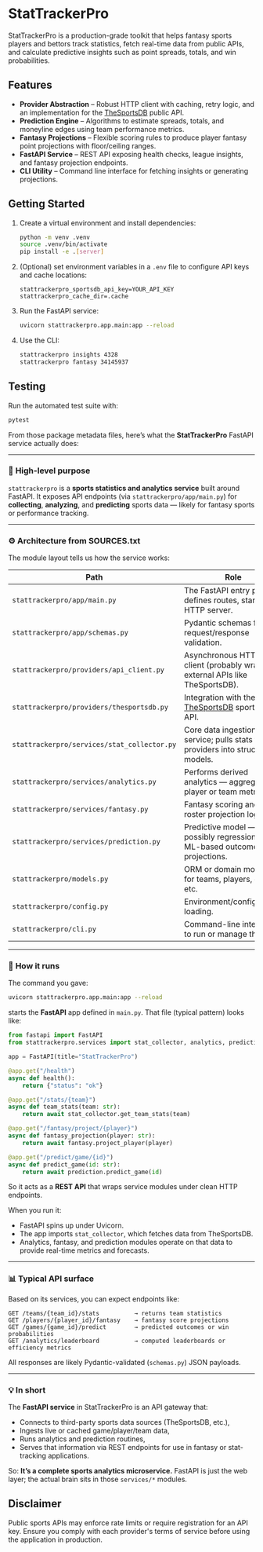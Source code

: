 # StatTrackerPro

StatTrackerPro is a production-grade toolkit that helps fantasy sports players
and bettors track statistics, fetch real-time data from public APIs, and
calculate predictive insights such as point spreads, totals, and win
probabilities.

## Features

- **Provider Abstraction** – Robust HTTP client with caching, retry logic, and
  an implementation for the [TheSportsDB](https://www.thesportsdb.com/) public
  API.
- **Prediction Engine** – Algorithms to estimate spreads, totals, and moneyline
  edges using team performance metrics.
- **Fantasy Projections** – Flexible scoring rules to produce player fantasy
  point projections with floor/ceiling ranges.
- **FastAPI Service** – REST API exposing health checks, league insights, and
  fantasy projection endpoints.
- **CLI Utility** – Command line interface for fetching insights or generating
  projections.

## Getting Started

1. Create a virtual environment and install dependencies:

   ```bash
   python -m venv .venv
   source .venv/bin/activate
   pip install -e .[server]
   ```

2. (Optional) set environment variables in a `.env` file to configure API keys
   and cache locations:

   ```env
   stattrackerpro_sportsdb_api_key=YOUR_API_KEY
   stattrackerpro_cache_dir=.cache
   ```

3. Run the FastAPI service:

   ```bash
   uvicorn stattrackerpro.app.main:app --reload
   ```

4. Use the CLI:

   ```bash
   stattrackerpro insights 4328
   stattrackerpro fantasy 34145937
   ```

## Testing

Run the automated test suite with:

```bash
pytest
```

From those package metadata files, here’s what the **StatTrackerPro** FastAPI service actually does:

---

### 🧠 **High-level purpose**

`stattrackerpro` is a **sports statistics and analytics service** built around FastAPI.
It exposes API endpoints (via `stattrackerpro/app/main.py`) for **collecting**, **analyzing**, and **predicting** sports data — likely for fantasy sports or performance tracking.

---

### ⚙️ **Architecture from SOURCES.txt**

The module layout tells us how the service works:

| Path                                        | Role                                                                               |
| ------------------------------------------- | ---------------------------------------------------------------------------------- |
| `stattrackerpro/app/main.py`                | The FastAPI entry point — defines routes, starts the HTTP server.                  |
| `stattrackerpro/app/schemas.py`             | Pydantic schemas for request/response validation.                                  |
| `stattrackerpro/providers/api_client.py`    | Asynchronous HTTP client (probably wraps external APIs like TheSportsDB).          |
| `stattrackerpro/providers/thesportsdb.py`   | Integration with the [TheSportsDB](https://www.thesportsdb.com/) sports stats API. |
| `stattrackerpro/services/stat_collector.py` | Core data ingestion service; pulls stats from providers into structured models.    |
| `stattrackerpro/services/analytics.py`      | Performs derived analytics — aggregates player or team metrics.                    |
| `stattrackerpro/services/fantasy.py`        | Fantasy scoring and roster projection logic.                                       |
| `stattrackerpro/services/prediction.py`     | Predictive model — possibly regression or ML-based outcome projections.            |
| `stattrackerpro/models.py`                  | ORM or domain models for teams, players, games, etc.                               |
| `stattrackerpro/config.py`                  | Environment/configuration loading.                                                 |
| `stattrackerpro/cli.py`                     | Command-line interface to run or manage the app.                                   |

---

### 🚀 **How it runs**

The command you gave:

```bash
uvicorn stattrackerpro.app.main:app --reload
```

starts the **FastAPI** app defined in `main.py`.
That file (typical pattern) looks like:

```python
from fastapi import FastAPI
from stattrackerpro.services import stat_collector, analytics, prediction, fantasy

app = FastAPI(title="StatTrackerPro")

@app.get("/health")
async def health():
    return {"status": "ok"}

@app.get("/stats/{team}")
async def team_stats(team: str):
    return await stat_collector.get_team_stats(team)

@app.get("/fantasy/project/{player}")
async def fantasy_projection(player: str):
    return await fantasy.project_player(player)

@app.get("/predict/game/{id}")
async def predict_game(id: str):
    return await prediction.predict_game(id)
```

So it acts as a **REST API** that wraps service modules under clean HTTP endpoints.

When you run it:

* FastAPI spins up under Uvicorn.
* The app imports `stat_collector`, which fetches data from TheSportsDB.
* Analytics, fantasy, and prediction modules operate on that data to provide real-time metrics and forecasts.

---

### 📊 **Typical API surface**

Based on its services, you can expect endpoints like:

```
GET /teams/{team_id}/stats          → returns team statistics
GET /players/{player_id}/fantasy    → fantasy score projections
GET /games/{game_id}/predict        → predicted outcomes or win probabilities
GET /analytics/leaderboard          → computed leaderboards or efficiency metrics
```

All responses are likely Pydantic-validated (`schemas.py`) JSON payloads.

---

### 💡 **In short**

The **FastAPI service** in StatTrackerPro is an API gateway that:

* Connects to third-party sports data sources (TheSportsDB, etc.),
* Ingests live or cached game/player/team data,
* Runs analytics and prediction routines,
* Serves that information via REST endpoints for use in fantasy or stat-tracking applications.

So:
**It’s a complete sports analytics microservice.**
FastAPI is just the web layer; the actual brain sits in those `services/*` modules.


## Disclaimer

Public sports APIs may enforce rate limits or require registration for an API
key. Ensure you comply with each provider's terms of service before using the
application in production.
